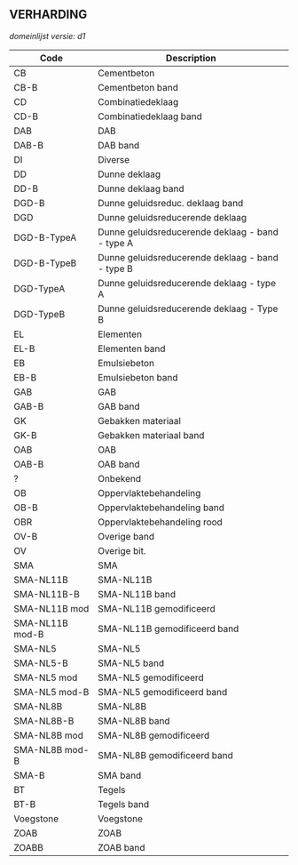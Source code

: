 ## VERHARDING

*domeinlijst versie: d1* 

 |Code |Description	|
|	---	|	---	|
| CB | Cementbeton |
| CB-B | Cementbeton band |
| CD | Combinatiedeklaag |
| CD-B | Combinatiedeklaag band |
| DAB | DAB |
| DAB-B | DAB band |
| DI | Diverse |
| DD | Dunne deklaag |
| DD-B | Dunne deklaag band |
| DGD-B | Dunne geluidsreduc. deklaag band |
| DGD | Dunne geluidsreducerende deklaag |
| DGD-B-TypeA | Dunne geluidsreducerende deklaag - band - type A |
| DGD-B-TypeB | Dunne geluidsreducerende deklaag - band - type B |
| DGD-TypeA | Dunne geluidsreducerende deklaag - type A |
| DGD-TypeB | Dunne geluidsreducerende deklaag - Type B |
| EL | Elementen |
| EL-B | Elementen band |
| EB | Emulsiebeton |
| EB-B | Emulsiebeton band |
| GAB | GAB |
| GAB-B | GAB band |
| GK | Gebakken materiaal |
| GK-B | Gebakken materiaal band |
| OAB | OAB |
| OAB-B | OAB band |
| ? | Onbekend |
| OB | Oppervlaktebehandeling |
| OB-B | Oppervlaktebehandeling band |
| OBR | Oppervlaktebehandeling rood |
| OV-B | Overige band |
| OV | Overige bit. |
| SMA | SMA |
| SMA-NL11B | SMA-NL11B |
| SMA-NL11B-B | SMA-NL11B band |
| SMA-NL11B mod | SMA-NL11B gemodificeerd |
| SMA-NL11B mod-B | SMA-NL11B gemodificeerd band |
| SMA-NL5 | SMA-NL5 |
| SMA-NL5-B | SMA-NL5 band |
| SMA-NL5 mod | SMA-NL5 gemodificeerd |
| SMA-NL5 mod-B | SMA-NL5 gemodificeerd band |
| SMA-NL8B | SMA-NL8B |
| SMA-NL8B-B | SMA-NL8B band |
| SMA-NL8B mod | SMA-NL8B gemodificeerd |
| SMA-NL8B mod-B | SMA-NL8B gemodificeerd band |
| SMA-B | SMA band |
| BT | Tegels |
| BT-B | Tegels band |
| Voegstone | Voegstone |
| ZOAB | ZOAB |
| ZOABB | ZOAB band |
